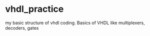 # vhdl_practice
my basic structure of vhdl coding.
Basics of VHDL like multiplexers, decoders, gates
